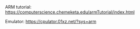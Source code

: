 ARM tutorial: https://computerscience.chemeketa.edu/armTutorial/index.html

Emulator: https://cpulator.01xz.net/?sys=arm
